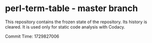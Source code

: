 # perl-term-table - master branch

This repository contains the frozen state of the repository.
Its history is cleared. It is used only for static code
analysis with Codacy.

Commit Time: 1729827006